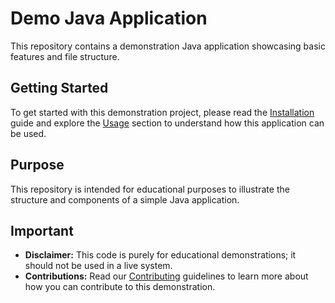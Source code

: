 # Demo Java Application

This repository contains a demonstration Java application showcasing basic features and file structure.

## Getting Started

To get started with this demonstration project, please read the [Installation](Installation.md) guide and explore the [Usage](Usage.md) section to understand how this application can be used.

## Purpose

This repository is intended for educational purposes to illustrate the structure and components of a simple Java application.

## Important

- **Disclaimer:** This code is purely for educational demonstrations; it should not be used in a live system.
- **Contributions:** Read our [Contributing](Contributing.md) guidelines to learn more about how you can contribute to this demonstration.
